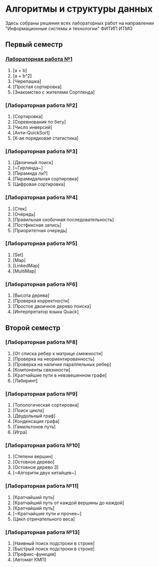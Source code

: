 # Алгоритмы и структуры данных

Здесь собраны решения всех лабораторных работ на направлении "Информационные системы и технологии" ФИТИП ИТМО 


## Первый семестр

### [Лабораторная работа №1](Tasks/problems1.pdf)

1. [a + b]
2. [a + b^2]
3. [Черепашка]
4. [Простая сортировка]
5. [Знакомство с жителями Сортленда]

### [Лабораторная работа №2]

1. [Сортировка]
2. [Соревнования по бегу]
3. [Число инверсий]
4. [Анти-QuickSort]
5. [К-ая порядковая статистика]

### [Лабораторная работа №3]

1. [Двоичный поиск]
2. [~Гирлянда~]
3. [Пирамида ли?]
4. [Пирамидальная сортировка]
5. [Цифровая сортировка]

### [Лабораторная работа №4]

1. [Стек]
2. [Очередь]
3. [Правильная скобочная последовательность]
4. [Постфиксная запись]
5. [Приоритетная очередь]

### [Лабораторная работа №5]

1. [Set]
2. [Map]
3. [LinkedMap]
4. [MultiMap]

### [Лабораторная работа №6]

1. [Высота дерева]
2. [Проверка корректности]
3. [Простое двоичное дерево поиска]
4. [Интерпретатор языка Quack]

## Второй семестр

### [Лабораторная работа №8]

1. [От списка ребер к матрице смежности]
2. [Проверка на неориентированность]
3. [Проверка на наличие параллельных ребер]
4. [Компоненты связнности]
5. [Кратчайшие пути в невзвешенном графе]
6. [Лабиринт]

### [Лабораторная работа №9]

1. [Топологическая сортировка]
2. [Поиск цикла]
3. [Двудольный граф]
4. [Конденсация графа]
5. [Гамильтонов путь]
6. [Игра]

### [Лабораторная работа №10]

1. [Степени вершин]
2. [Остовное дерево]
3. [Остовное дерево 3]
4. [~Алгоритм двух китайцев~]

### [Лабораторная работа №11]

1. [Кратчайший путь]
2. [Кратчайший путь от каждой вершины до каждой]
3. [Кратчайший путь]
4. [~Кратчайшие пути и прочее~]
5. [Цикл отричательного веса]

### [Лабораторная работа №13]

1. [Наивный поиск подстроки в строке]
2. [Быстрый поиск подстроки в строке]
3. [Префикс-функция]
4. [Автомат КМП]